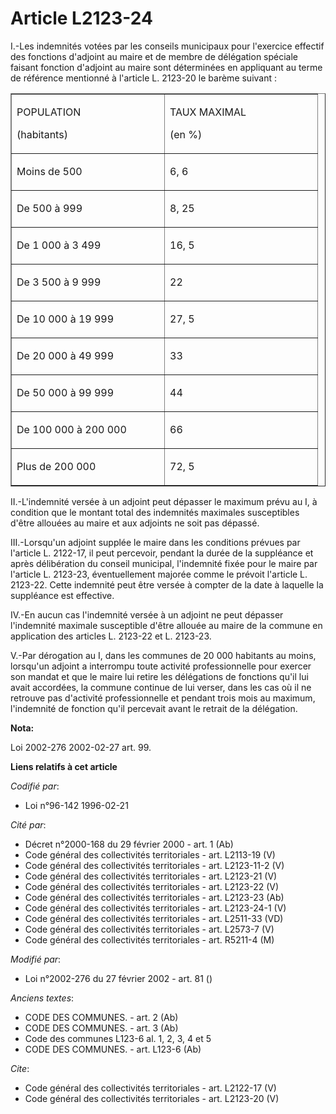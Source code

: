 # Article L2123-24

I.-Les indemnités votées par les conseils municipaux pour l'exercice effectif des fonctions d'adjoint au maire et de membre
de délégation spéciale faisant fonction d'adjoint au maire sont déterminées en appliquant au terme de référence mentionné à
l'article L. 2123-20 le barème suivant : 

<table cellspacing="0" align="center" width="378" cellpadding="0" border="1">
  <tbody>
    <tr>
      <td width="228">

POPULATION 

(habitants) 

</td>
      <td width="228">

TAUX MAXIMAL 

(en %) 

</td>
    </tr>
    <tr>
      <td valign="top" width="228">

Moins de 500 

</td>
      <td valign="top" width="228">

6, 6 

</td>
    </tr>
    <tr>
      <td width="228" valign="top">

De 500 à 999 

</td>
      <td width="228" valign="top">

8, 25 

</td>
    </tr>
    <tr>
      <td width="228" valign="top">

De 1 000 à 3 499 

</td>
      <td valign="top" width="228">

16, 5 

</td>
    </tr>
    <tr>
      <td width="228" valign="top">

De 3 500 à 9 999 

</td>
      <td valign="top" width="228">

22 

</td>
    </tr>
    <tr>
      <td width="228" valign="top">

De 10 000 à 19 999 

</td>
      <td valign="top" width="228">

27, 5 

</td>
    </tr>
    <tr>
      <td valign="top" width="228">

De 20 000 à 49 999 

</td>
      <td valign="top" width="228">

33 

</td>
    </tr>
    <tr>
      <td valign="top" width="228">

De 50 000 à 99 999 

</td>
      <td width="228" valign="top">

44 

</td>
    </tr>
    <tr>
      <td valign="top" width="228">

De 100 000 à 200 000 

</td>
      <td valign="top" width="228">

66 

</td>
    </tr>
    <tr>
      <td valign="top" width="228">

Plus de 200 000 

</td>
      <td width="228" valign="top">

72, 5 

</td>
    </tr>
  </tbody>
</table>

II.-L'indemnité versée à un adjoint peut dépasser le maximum prévu au I, à condition que le montant total des indemnités
maximales susceptibles d'être allouées au maire et aux adjoints ne soit pas dépassé. 

III.-Lorsqu'un adjoint supplée le maire dans les conditions prévues par l'article L. 2122-17, il peut percevoir, pendant la
durée de la suppléance et après délibération du conseil municipal, l'indemnité fixée pour le maire par l'article L. 2123-23,
éventuellement majorée comme le prévoit l'article L. 2123-22. Cette indemnité peut être versée à compter de la date à
laquelle la suppléance est effective. 

IV.-En aucun cas l'indemnité versée à un adjoint ne peut dépasser l'indemnité maximale susceptible d'être allouée au maire de
la commune en application des articles L. 2123-22 et L. 2123-23.

V.-Par dérogation au I, dans les communes de 20 000 habitants au moins, lorsqu'un adjoint a interrompu toute activité
professionnelle pour exercer son mandat et que le maire lui retire les délégations de fonctions qu'il lui avait accordées, la
commune continue de lui verser, dans les cas où il ne retrouve pas d'activité professionnelle et pendant trois mois au
maximum, l'indemnité de fonction qu'il percevait avant le retrait de la délégation.

**Nota:**

Loi 2002-276 2002-02-27 art. 99.

**Liens relatifs à cet article**

_Codifié par_:

  - Loi n°96-142 1996-02-21

_Cité par_:

  - Décret n°2000-168 du 29 février 2000 - art. 1 (Ab)
  - Code général des collectivités territoriales - art. L2113-19 (V)
  - Code général des collectivités territoriales - art. L2123-11-2 (V)
  - Code général des collectivités territoriales - art. L2123-21 (V)
  - Code général des collectivités territoriales - art. L2123-22 (V)
  - Code général des collectivités territoriales - art. L2123-23 (Ab)
  - Code général des collectivités territoriales - art. L2123-24-1 (V)
  - Code général des collectivités territoriales - art. L2511-33 (VD)
  - Code général des collectivités territoriales - art. L2573-7 (V)
  - Code général des collectivités territoriales - art. R5211-4 (M)

_Modifié par_:

  - Loi n°2002-276 du 27 février 2002 - art. 81 ()

_Anciens textes_:

  - CODE DES COMMUNES. - art. 2 (Ab)
  - CODE DES COMMUNES. - art. 3 (Ab)
  - Code des communes L123-6 al. 1, 2, 3, 4 et 5
  - CODE DES COMMUNES. - art. L123-6 (Ab)

_Cite_:

  - Code général des collectivités territoriales - art. L2122-17 (V)
  - Code général des collectivités territoriales - art. L2123-20 (V)
